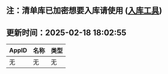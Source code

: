 ## 注：清单库已加密想要入库请使用 ([入库工具](https://github.com/BlankTMing/ManifestAutoUpdate/releases))

## 更新时间：2025-02-18 18:02:55
| AppID | 名称 | 类型  |
| :-------------------- | :----------------------------- | :----------- |
| 无 | 无 | 无 |
